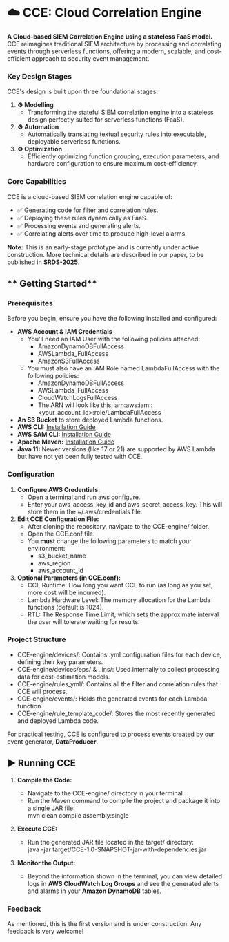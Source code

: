 # **☁️ CCE: Cloud Correlation Engine**

**A Cloud-based SIEM Correlation Engine using a stateless FaaS model.**  
CCE reimagines traditional SIEM architecture by processing and correlating events through serverless functions, offering a modern, scalable, and cost-efficient approach to security event management.

### **Key Design Stages**

CCE's design is built upon three foundational stages:

1. **⚙️ Modelling**  
   * Transforming the stateful SIEM correlation engine into a stateless design perfectly suited for serverless functions (FaaS).  
2. **⚙️ Automation**  
   * Automatically translating textual security rules into executable, deployable serverless functions.  
3. **⚙️ Optimization**  
   * Efficiently optimizing function grouping, execution parameters, and hardware configuration to ensure maximum cost-efficiency.

### 

### **Core Capabilities**

CCE is a cloud-based SIEM correlation engine capable of:

* ✅ Generating code for filter and correlation rules.  
* ✅ Deploying these rules dynamically as FaaS.  
* ✅ Processing events and generating alerts.  
* ✅ Correlating alerts over time to produce high-level alarms.

**Note:** This is an early-stage prototype and is currently under active construction. More technical details are described in our paper, to be published in **SRDS-2025**.

## 

## ** Getting Started**

### **Prerequisites**

Before you begin, ensure you have the following installed and configured:

* **AWS Account & IAM Credentials**  
  * You'll need an IAM User with the following policies attached:  
    * AmazonDynamoDBFullAccess  
    * AWSLambda\_FullAccess  
    * AmazonS3FullAccess  
  * You must also have an IAM Role named LambdaFullAccess with the following policies:  
    * AmazonDynamoDBFullAccess  
    * AWSLambda\_FullAccess  
    * CloudWatchLogsFullAccess  
    * The ARN will look like this: arn:aws:iam::\<your\_account\_id\>:role/LambdaFullAccess  
* **An S3 Bucket** to store deployed Lambda functions.  
* **AWS CLI:** [Installation Guide](https://docs.aws.amazon.com/cli/latest/userguide/getting-started-install.html)  
* **AWS SAM CLI:** [Installation Guide](https://docs.aws.amazon.com/serverless-application-model/latest/developerguide/install-sam-cli.html)  
* **Apache Maven:** [Installation Guide](https://maven.apache.org/install.html)  
* **Java 11:** Newer versions (like 17 or 21\) are supported by AWS Lambda but have not yet been fully tested with CCE.

### 

### **Configuration**

1. **Configure AWS Credentials:**  
   * Open a terminal and run aws configure.  
   * Enter your aws\_access\_key\_id and aws\_secret\_access\_key. This will store them in the \~/.aws/credentials file.  
2. **Edit CCE Configuration File:**  
   * After cloning the repository, navigate to the CCE-engine/ folder.  
   * Open the CCE.conf file.  
   * You **must** change the following parameters to match your environment:  
     * s3\_bucket\_name  
     * aws\_region  
     * aws\_account\_id  
3. **Optional Parameters (in CCE.conf):**  
   * CCE Runtime: How long you want CCE to run (as long as you set, more cost will be incurred).  
   * Lambda Hardware Level: The memory allocation for the Lambda functions (default is 1024).  
   * RTL: The Response Time Limit, which sets the approximate interval the user will tolerate waiting for results.

### 

### **Project Structure**

* CCE-engine/devices/: Contains .yml configuration files for each device, defining their key parameters.  
* CCE-engine/devices/eps/ & ..ins/: Used internally to collect processing data for cost-estimation models.  
* CCE-engine/rules\_yml/: Contains all the filter and correlation rules that CCE will process.  
* CCE-engine/events/: Holds the generated events for each Lambda function.  
* CCE-engine/rule\_template\_code/: Stores the most recently generated and deployed Lambda code.

For practical testing, CCE is configured to process events created by our event generator, **DataProducer**.

## 

## **▶️ Running CCE**

1. **Compile the Code:**  
   * Navigate to the CCE-engine/ directory in your terminal.  
   * Run the Maven command to compile the project and package it into a single JAR file:  
     mvn clean compile assembly:single

2. **Execute CCE:**  
   * Run the generated JAR file located in the target/ directory:  
     java \-jar target/CCE-1.0-SNAPSHOT-jar-with-dependencies.jar

3. **Monitor the Output:**  
   * Beyond the information shown in the terminal, you can view detailed logs in **AWS CloudWatch Log Groups** and see the generated alerts and alarms in your **Amazon DynamoDB** tables.

### 

### **Feedback**

As mentioned, this is the first version and is under construction. Any feedback is very welcome\!
